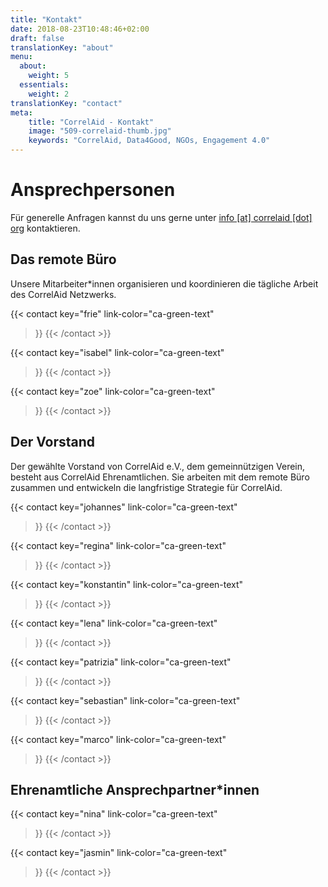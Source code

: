 ```yaml
---
title: "Kontakt"
date: 2018-08-23T10:48:46+02:00
draft: false
translationKey: "about"
menu:
  about:
    weight: 5
  essentials:
    weight: 2
translationKey: "contact"
meta:
    title: "CorrelAid - Kontakt"
    image: "509-correlaid-thumb.jpg"
    keywords: "CorrelAid, Data4Good, NGOs, Engagement 4.0"
---
```



# Ansprechpersonen
Für generelle Anfragen kannst du uns gerne unter [info [at] correlaid [dot] org](mailto:info@correlaid.org) kontaktieren.
## Das remote Büro
Unsere Mitarbeiter*innen organisieren und koordinieren die tägliche Arbeit des CorrelAid Netzwerks.

{{< contact
    key="frie"
    link-color="ca-green-text"
>}}
{{< /contact >}}

 
{{< contact
    key="isabel"
    link-color="ca-green-text"
>}}
{{< /contact >}}

{{< contact
    key="zoe"
    link-color="ca-green-text"
>}}
{{< /contact >}}


## Der Vorstand
Der gewählte Vorstand von CorrelAid e.V., dem gemeinnützigen Verein, besteht aus CorrelAid Ehrenamtlichen. Sie arbeiten mit dem remote Büro zusammen und entwickeln die langfristige Strategie für CorrelAid.

{{< contact
    key="johannes"
    link-color="ca-green-text"
>}}
{{< /contact >}}

{{< contact
    key="regina"
    link-color="ca-green-text"
>}}
{{< /contact >}}


{{< contact
    key="konstantin"
    link-color="ca-green-text"
>}}
{{< /contact >}}


{{< contact
    key="lena"
    link-color="ca-green-text"
>}}
{{< /contact >}}

{{< contact
    key="patrizia"
    link-color="ca-green-text"
>}}
{{< /contact >}}


{{< contact
    key="sebastian"
    link-color="ca-green-text"
>}}
{{< /contact >}}


{{< contact
    key="marco"
    link-color="ca-green-text"
>}}
{{< /contact >}}

## Ehrenamtliche Ansprechpartner*innen

{{< contact
    key="nina"
    link-color="ca-green-text"
>}}
{{< /contact >}}

{{< contact
    key="jasmin"
    link-color="ca-green-text"
>}}
{{< /contact >}}